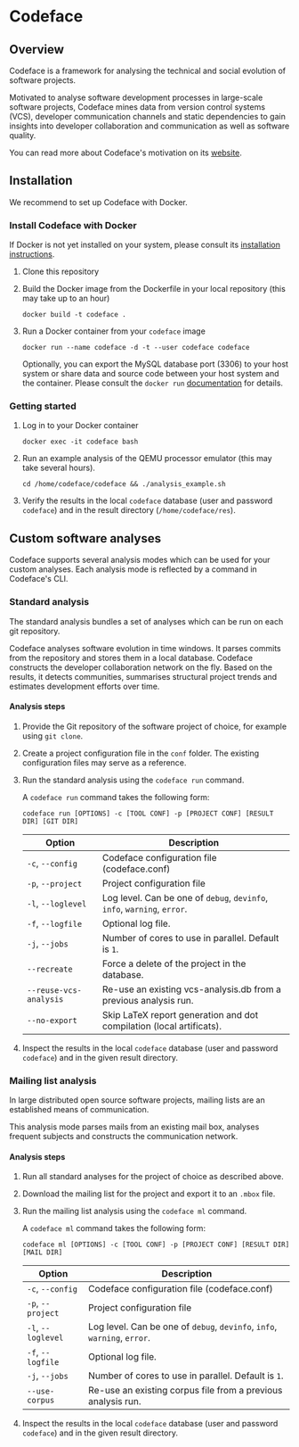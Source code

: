 # Codeface

## Overview

Codeface is a framework for analysing the technical and social evolution of
software projects.

Motivated to analyse software development processes in large-scale software
projects, Codeface mines data from version control systems (VCS), developer
communication channels and static dependencies to gain insights into
developer collaboration and communication as well as software quality.

You can read more about Codeface's motivation on its
[website](http://siemens.github.io/codeface).

## Installation

We recommend to set up Codeface with Docker.

### Install Codeface with Docker

If Docker is not yet installed on your system, please consult its
[installation instructions](https://docs.docker.com/engine/install/).

1. Clone this repository

2. Build the Docker image from the Dockerfile in your local repository (this
may take up to an hour)

    ```
    docker build -t codeface .
    ```

3. Run a Docker container from your `codeface` image

    ```
    docker run --name codeface -d -t --user codeface codeface
    ```

    Optionally, you can export the MySQL database port (3306) to your host
    system or share data and source code between your host system and the
    container. Please consult the `docker run`
    [documentation](https://docs.docker.com/engine/reference/run/) for details.

### Getting started

1. Log in to your Docker container

    ```
    docker exec -it codeface bash
    ```

2. Run an example analysis of the QEMU processor emulator (this may take
several hours).

    ```
    cd /home/codeface/codeface && ./analysis_example.sh
    ```

3. Verify the results in the local `codeface` database (user and password
`codeface`) and in the result directory (`/home/codeface/res`).

## Custom software analyses

Codeface supports several analysis modes which can be used for your custom
analyses. Each analysis mode is reflected by a command in Codeface's CLI.

### Standard analysis

The standard analysis bundles a set of analyses which can be run on each git
repository.

Codeface analyses software evolution in time windows. It parses commits from
the repository and stores them in a local database. Codeface constructs the
developer collaboration network on the fly. Based on the results, it detects
communities, summarises structural project trends and estimates development
efforts over time.

#### Analysis steps

1. Provide the Git repository of the software project of choice, for example
using `git clone`.

2. Create a project configuration file in the `conf` folder. The existing
configuration files may serve as a reference.

3. Run the standard analysis using the `codeface run` command.

    A `codeface run` command takes the following form:

    ```
    codeface run [OPTIONS] -c [TOOL CONF] -p [PROJECT CONF] [RESULT DIR] [GIT DIR]
    ```

    | Option                 | Description                                        |
    | ---------------------- | -------------------------------------------------- |
    | `-c`, `--config`       | Codeface configuration file (codeface.conf) |
    | `-p`, `--project`      | Project configuration file |
    | `-l`, `--loglevel`     | Log level. Can be one of `debug`, `devinfo`, `info`, `warning`, `error`. |
    | `-f`, `--logfile`      | Optional log file. |
    | `-j`, `--jobs`         | Number of cores to use in parallel. Default is `1`. |
    | `--recreate`           | Force a delete of the project in the database. |
    | `--reuse-vcs-analysis` | Re-use an existing vcs-analysis.db from a previous analysis run. |
    | `--no-export`          | Skip LaTeX report generation and dot compilation (local artificats). |

4. Inspect the results in the local `codeface` database (user and password
`codeface`) and in the given result directory.

### Mailing list analysis

In large distributed open source software projects, mailing lists are an
established means of communication.

This analysis mode parses mails from an existing mail box, analyses frequent
subjects and constructs the communication network.

#### Analysis steps

1. Run all standard analyses for the project of choice as described above.

2. Download the mailing list for the project and export it to an
`.mbox` file.

3. Run the mailing list analysis using the `codeface ml` command.

    A `codeface ml` command takes the following form:

    ```
    codeface ml [OPTIONS] -c [TOOL CONF] -p [PROJECT CONF] [RESULT DIR] [MAIL DIR]
    ```

    | Option                 | Description                                        |
    | ---------------------- | -------------------------------------------------- |
    | `-c`, `--config`       | Codeface configuration file (codeface.conf) |
    | `-p`, `--project`      | Project configuration file |
    | `-l`, `--loglevel`     | Log level. Can be one of `debug`, `devinfo`, `info`, `warning`, `error`. |
    | `-f`, `--logfile`      | Optional log file. |
    | `-j`, `--jobs`         | Number of cores to use in parallel. Default is `1`. |
    | `--use-corpus`         | Re-use an existing corpus file from a previous analysis run. |

4. Inspect the results in the local `codeface` database (user and password
`codeface`) and in the given result directory.